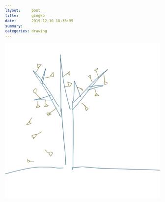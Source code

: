 ```yaml
---
layout:     post
title:      gingko
date:       2019-12-10 18:33:35
summary:    
categories: drawing
---
```

![gingko](/images/diary/gingko.png ".")
